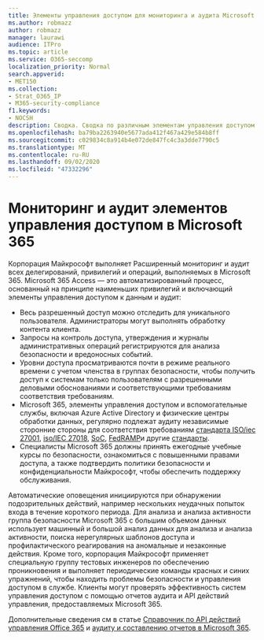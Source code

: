 ```yaml
---
title: Элементы управления доступом для мониторинга и аудита Microsoft 365
ms.author: robmazz
author: robmazz
manager: laurawi
audience: ITPro
ms.topic: article
ms.service: O365-seccomp
localization_priority: Normal
search.appverid:
- MET150
ms.collection:
- Strat_O365_IP
- M365-security-compliance
f1.keywords:
- NOCSH
description: Сводка. Сводка по различным элементам управления доступом к мониторингу и аудиту, которые доступны в Microsoft 365.
ms.openlocfilehash: ba79ba2263940e5677ada412f467a429e584b8ff
ms.sourcegitcommit: c029834c8a914b4e072de847fc4c3a3dde7790c5
ms.translationtype: MT
ms.contentlocale: ru-RU
ms.lasthandoff: 09/02/2020
ms.locfileid: "47332296"
---
```

# <a name="monitoring-and-auditing-access-controls-in-microsoft-365"></a>Мониторинг и аудит элементов управления доступом в Microsoft 365

Корпорация Майкрософт выполняет Расширенный мониторинг и аудит всех делегирований, привилегий и операций, выполняемых в Microsoft 365. Microsoft 365 Access — это автоматизированный процесс, основанный на принципе наименьших привилегий и включающий элементы управления доступом к данным и аудит:

- Весь разрешенный доступ можно отследить для уникального пользователя. Администраторы могут выполнять обработку контента клиента.
- Запросы на контроль доступа, утверждения и журналы административных операций регистрируются для анализа безопасности и вредоносных событий.
- Уровни доступа просматриваются почти в режиме реального времени с учетом членства в группах безопасности, чтобы получить доступ к системам только пользователям с разрешенными деловыми обоснованиями и соответствующими требованиям соответствия требованиям.
- Microsoft 365, элементы управления доступом и вспомогательные службы, включая Azure Active Directory и физические центры обработки данных, регулярно подлежат аудиту независимые сторонние стороны для соответствия требованиям [стандарта ISO/iec 27001](https://www.microsoft.com/TrustCenter/Compliance/iso-iec-27001), [iso/IEC 27018](https://www.microsoft.com/TrustCenter/Compliance/iso-iec-27018), [SoC](https://www.microsoft.com/TrustCenter/Compliance/SOC), [FedRAMP](https://www.microsoft.com/TrustCenter/Compliance/FedRAMP)и другие [стандарты](https://www.microsoft.com/TrustCenter/Compliance?service=Office#Icons).
- Специалисты Microsoft 365 должны принять ежегодные учебные курсы по безопасности, ознакомиться с повышенными правами доступа, а также подтвердить политики безопасности и конфиденциальности Майкрософт, чтобы обеспечить поддержку обслуживания.

Автоматические оповещения инициируются при обнаружении подозрительных действий, например нескольких неудачных попыток входа в течение короткого периода. Для анализа и анализа активности группа безопасности Microsoft 365 с большим объемом данных использует машинный и большой анализ данных для анализа и анализа активности, поиска нерегулярных шаблонов доступа и профилактического реагирования на аномальные и незаконные действия. Кроме того, корпорация Майкрософт применяет специальную группу тестовых инженеров по обеспечению проникновения и выполняет периодические команды красных и синих упражнений, чтобы находить проблемы безопасности и управления доступом в службе. Клиенты могут проверять эффективность систем управления доступом с помощью отчетов аудита и API действий управления, предоставляемых Microsoft 365.

Дополнительные сведения см в статье [Справочник по API действий управления Office 365](https://docs.microsoft.com/office/office-365-management-api/office-365-management-activity-api-reference) и [аудиту и составлению отчетов в Microsoft 365](microsoft-365-auditing-and-reporting-overview.md).

